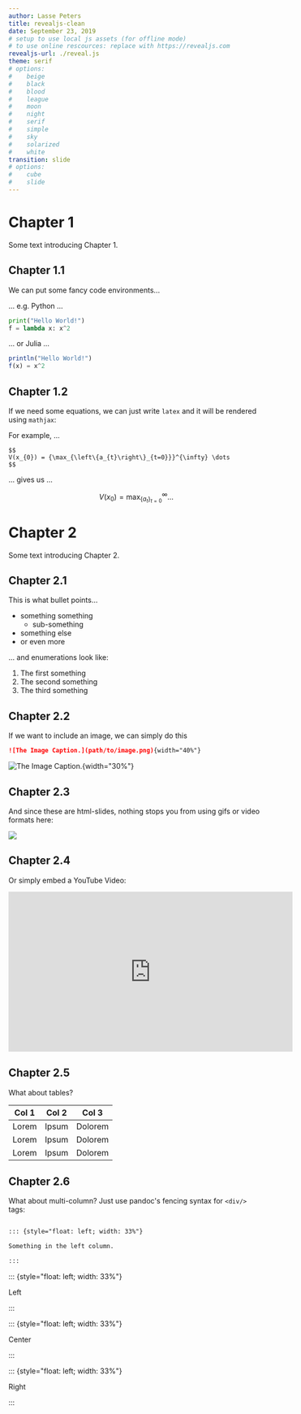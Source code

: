 ```yaml
---
author: Lasse Peters
title: revealjs-clean
date: September 23, 2019
# setup to use local js assets (for offline mode)
# to use online rescources: replace with https://revealjs.com
revealjs-url: ./reveal.js
theme: serif
# options:
#    beige
#    black
#    blood
#    league
#    moon
#    night
#    serif
#    simple
#    sky
#    solarized
#    white
transition: slide
# options:
#    cube
#    slide
---
```


# Chapter 1

Some text introducing Chapter 1.

## Chapter 1.1

We can put some fancy code environments...

... e.g. Python ...

```python
print("Hello World!")
f = lambda x: x^2
```
... or Julia ...

```julia
println("Hello World!")
f(x) = x^2
```

## Chapter 1.2

If we need some equations, we can just write `latex` and it will be rendered using `mathjax`:

For example, ...

```makrdown
$$
V(x_{0}) = {\max_{\left\{a_{t}\right\}_{t=0}}}^{\infty} \dots
$$
```

... gives us ...

$$
V(x_{0}) = {\max_{\left\{a_{t}\right\}_{t=0}}}^{\infty} \dots
$$


# Chapter 2

Some text introducing Chapter 2.

## Chapter 2.1

This is what bullet points...

- something something
    - sub-something
- something else
- or even more

... and enumerations look like:

1. The first something
2. The second something
3. The third something


## Chapter 2.2

If we want to include an image, we can simply do this

```markdown
![The Image Caption.](path/to/image.png){width="40%"}
```
![The Image Caption.](https://upload.wikimedia.org/wikipedia/commons/f/f4/Lorenz_attractor.svg){width="30%"}

## Chapter 2.3

And since these are html-slides, nothing stops you from using gifs or video formats here:

![](https://upload.wikimedia.org/wikipedia/commons/d/d3/Newtons_cradle_animation_book_2.gif)

## Chapter 2.4

Or simply embed a YouTube Video:

<iframe width="560" height="315"
src="https://www.youtube-nocookie.com/embed/dQw4w9WgXcQ?controls=0"
frameborder="0" allow="accelerometer; autoplay; encrypted-media; gyroscope;
picture-in-picture" allowfullscreen></iframe>

## Chapter 2.5

What about tables?

| Col 1 | Col 2 | Col 3   |
| -     | -     | -       |
| Lorem | Ipsum | Dolorem |
| Lorem | Ipsum | Dolorem |
| Lorem | Ipsum | Dolorem |

## Chapter 2.6

What about multi-column? Just use pandoc's fencing syntax for `<div/>` tags:

```markdown

::: {style="float: left; width: 33%"}

Something in the left column.

:::
```

::: {style="float: left; width: 33%"}

Left

:::

::: {style="float: left; width: 33%"}

Center

:::

::: {style="float: left; width: 33%"}

Right

:::

